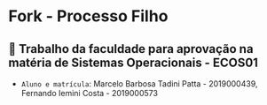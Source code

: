 # Fork - Processo Filho

## :pencil: Trabalho da faculdade para aprovação na matéria de Sistemas Operacionais - ECOS01

- `Aluno e matrícula`: Marcelo Barbosa Tadini Patta - 2019000439, Fernando Iemini Costa - 2019000573


